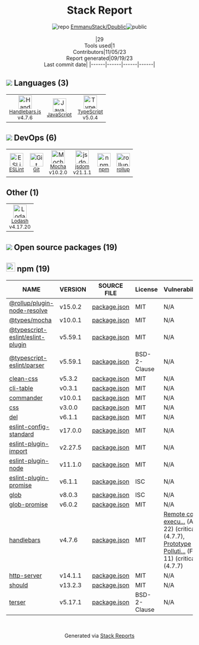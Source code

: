 <!--
--- Readme.md Snippet without images Start ---
## Tech Stack
EmmanuStack/Dpublic is built on the following main stack:
- [Mocha](http://mochajs.org/) – Javascript Testing Framework
- [Handlebars.js](http://handlebarsjs.com/) – Templating Languages & Extensions
- [JavaScript](https://developer.mozilla.org/en-US/docs/Web/JavaScript) – Languages
- [TypeScript](http://www.typescriptlang.org) – Languages
- [Lodash](https://lodash.com) – Javascript Utilities & Libraries
- [ESLint](http://eslint.org/) – Code Review
- [rollup](http://rollupjs.org/) – JS Build Tools / JS Task Runners
- [jsdom](https://github.com/jsdom/jsdom) – Headless Browsers

Full tech stack [here](/tech.md)
--- Readme.md Snippet without images End ---

--- Readme.md Snippet with images Start ---
## Tech Stack
EmmanuStack/Dpublic is built on the following main stack:
- <img width='25' height='25' src='https://img.stackshare.io/service/832/mocha.png' alt='Mocha'/> [Mocha](http://mochajs.org/) – Javascript Testing Framework
- <img width='25' height='25' src='https://img.stackshare.io/service/1143/Handlebars.png' alt='Handlebars.js'/> [Handlebars.js](http://handlebarsjs.com/) – Templating Languages & Extensions
- <img width='25' height='25' src='https://img.stackshare.io/service/1209/javascript.jpeg' alt='JavaScript'/> [JavaScript](https://developer.mozilla.org/en-US/docs/Web/JavaScript) – Languages
- <img width='25' height='25' src='https://img.stackshare.io/service/1612/bynNY5dJ.jpg' alt='TypeScript'/> [TypeScript](http://www.typescriptlang.org) – Languages
- <img width='25' height='25' src='https://img.stackshare.io/service/2438/lodash.png' alt='Lodash'/> [Lodash](https://lodash.com) – Javascript Utilities & Libraries
- <img width='25' height='25' src='https://img.stackshare.io/service/3337/Q4L7Jncy.jpg' alt='ESLint'/> [ESLint](http://eslint.org/) – Code Review
- <img width='25' height='25' src='https://img.stackshare.io/service/4423/zE8RTn9E_400x400.jpg' alt='rollup'/> [rollup](http://rollupjs.org/) – JS Build Tools / JS Task Runners
- <img width='25' height='25' src='https://img.stackshare.io/service/7054/preview.jpeg' alt='jsdom'/> [jsdom](https://github.com/jsdom/jsdom) – Headless Browsers

Full tech stack [here](/tech.md)
--- Readme.md Snippet with images End ---
-->
<div align="center">

# Stack Report
![](https://img.stackshare.io/repo.svg "repo") [EmmanuStack/Dpublic](https://github.com/EmmanuStack/Dpublic)![](https://img.stackshare.io/public_badge.svg "public")
<br/><br/>
|29<br/>Tools used|1<br/>Contributors|11/05/23 <br/>Report generated|09/19/23<br/>Last commit date|
|------|------|------|------|
</div>

## <img src='https://img.stackshare.io/languages.svg'/> Languages (3)
<table><tr>
  <td align='center'>
  <img width='36' height='36' src='https://img.stackshare.io/service/1143/Handlebars.png' alt='Handlebars.js'>
  <br>
  <sub><a href="http://handlebarsjs.com/">Handlebars.js</a></sub>
  <br>
  <sub>v4.7.6</sub>
</td>

<td align='center'>
  <img width='36' height='36' src='https://img.stackshare.io/service/1209/javascript.jpeg' alt='JavaScript'>
  <br>
  <sub><a href="https://developer.mozilla.org/en-US/docs/Web/JavaScript">JavaScript</a></sub>
  <br>
  <sub></sub>
</td>

<td align='center'>
  <img width='36' height='36' src='https://img.stackshare.io/service/1612/bynNY5dJ.jpg' alt='TypeScript'>
  <br>
  <sub><a href="http://www.typescriptlang.org">TypeScript</a></sub>
  <br>
  <sub>v5.0.4</sub>
</td>

</tr>
</table>

## <img src='https://img.stackshare.io/devops.svg'/> DevOps (6)
<table><tr>
  <td align='center'>
  <img width='36' height='36' src='https://img.stackshare.io/service/3337/Q4L7Jncy.jpg' alt='ESLint'>
  <br>
  <sub><a href="http://eslint.org/">ESLint</a></sub>
  <br>
  <sub></sub>
</td>

<td align='center'>
  <img width='36' height='36' src='https://img.stackshare.io/service/1046/git.png' alt='Git'>
  <br>
  <sub><a href="http://git-scm.com/">Git</a></sub>
  <br>
  <sub></sub>
</td>

<td align='center'>
  <img width='36' height='36' src='https://img.stackshare.io/service/832/mocha.png' alt='Mocha'>
  <br>
  <sub><a href="http://mochajs.org/">Mocha</a></sub>
  <br>
  <sub>v10.2.0</sub>
</td>

<td align='center'>
  <img width='36' height='36' src='https://img.stackshare.io/service/7054/preview.jpeg' alt='jsdom'>
  <br>
  <sub><a href="https://github.com/jsdom/jsdom">jsdom</a></sub>
  <br>
  <sub>v21.1.1</sub>
</td>

<td align='center'>
  <img width='36' height='36' src='https://img.stackshare.io/service/1120/lejvzrnlpb308aftn31u.png' alt='npm'>
  <br>
  <sub><a href="https://www.npmjs.com/">npm</a></sub>
  <br>
  <sub></sub>
</td>

<td align='center'>
  <img width='36' height='36' src='https://img.stackshare.io/service/4423/zE8RTn9E_400x400.jpg' alt='rollup'>
  <br>
  <sub><a href="http://rollupjs.org/">rollup</a></sub>
  <br>
  <sub></sub>
</td>

</tr>
</table>

## Other (1)
<table><tr>
  <td align='center'>
  <img width='36' height='36' src='https://img.stackshare.io/service/2438/lodash.png' alt='Lodash'>
  <br>
  <sub><a href="https://lodash.com">Lodash</a></sub>
  <br>
  <sub>v4.17.20</sub>
</td>

</tr>
</table>


## <img src='https://img.stackshare.io/group.svg' /> Open source packages (19)</h2>

## <img width='24' height='24' src='https://img.stackshare.io/service/1120/lejvzrnlpb308aftn31u.png'/> npm (19)

|NAME|VERSION|SOURCE FILE|License|Vulnerabilities|
|------|------|------|------|------|
|[@rollup/plugin-node-resolve](https://github.com/rollup/plugins/tree/master/packages/node-resolve/)|v15.0.2|[package.json](https://github.com/EmmanuStack/Dpublic/blob/main/package.json)|MIT|N/A|
|[@types/mocha](http://definitelytyped.org/)|v10.0.1|[package.json](https://github.com/EmmanuStack/Dpublic/blob/main/package.json)|MIT|N/A|
|[@typescript-eslint/eslint-plugin](https://github.com/typescript-eslint/typescript-eslint)|v5.59.1|[package.json](https://github.com/EmmanuStack/Dpublic/blob/main/package.json)|MIT|N/A|
|[@typescript-eslint/parser](https://github.com/typescript-eslint/typescript-eslint)|v5.59.1|[package.json](https://github.com/EmmanuStack/Dpublic/blob/main/package.json)|BSD-2-Clause|N/A|
|[clean-css](https://github.com/jakubpawlowicz/clean-css)|v5.3.2|[package.json](https://github.com/EmmanuStack/Dpublic/blob/main/package.json)|MIT|N/A|
|[cli-table](https://github.com/Automattic/cli-table)|v0.3.1|[package.json](https://github.com/EmmanuStack/Dpublic/blob/main/package.json)|MIT|N/A|
|[commander](https://github.com/tj/commander.js)|v10.0.1|[package.json](https://github.com/EmmanuStack/Dpublic/blob/main/package.json)|MIT|N/A|
|[css](https://github.com/reworkcss/css)|v3.0.0|[package.json](https://github.com/EmmanuStack/Dpublic/blob/main/package.json)|MIT|N/A|
|[del](https://github.com/sindresorhus/del)|v6.1.1|[package.json](https://github.com/EmmanuStack/Dpublic/blob/main/package.json)|MIT|N/A|
|[eslint-config-standard](https://github.com/standard/eslint-config-standard)|v17.0.0|[package.json](https://github.com/EmmanuStack/Dpublic/blob/main/package.json)|MIT|N/A|
|[eslint-plugin-import](https://github.com/benmosher/eslint-plugin-import)|v2.27.5|[package.json](https://github.com/EmmanuStack/Dpublic/blob/main/package.json)|MIT|N/A|
|[eslint-plugin-node](https://github.com/mysticatea/eslint-plugin-node)|v11.1.0|[package.json](https://github.com/EmmanuStack/Dpublic/blob/main/package.json)|MIT|N/A|
|[eslint-plugin-promise](https://github.com/xjamundx/eslint-plugin-promise)|v6.1.1|[package.json](https://github.com/EmmanuStack/Dpublic/blob/main/package.json)|ISC|N/A|
|[glob](https://github.com/isaacs/node-glob)|v8.0.3|[package.json](https://github.com/EmmanuStack/Dpublic/blob/main/package.json)|ISC|N/A|
|[glob-promise](https://github.com/ahmadnassri/glob-promise)|v6.0.2|[package.json](https://github.com/EmmanuStack/Dpublic/blob/main/package.json)|MIT|N/A|
|[handlebars](http://www.handlebarsjs.com/)|v4.7.6|[package.json](https://github.com/EmmanuStack/Dpublic/blob/main/package.json)|MIT|[Remote code execu...](https://github.com/advisories/GHSA-f2jv-r9rf-7988) (Aug 22) (critical) (4.7.7), <br/>[Prototype Polluti...](https://github.com/advisories/GHSA-765h-qjxv-5f44) (Feb 11) (critical) (4.7.7)|
|[http-server](https://github.com/http-party/http-server)|v14.1.1|[package.json](https://github.com/EmmanuStack/Dpublic/blob/main/package.json)|MIT|N/A|
|[should](https://github.com/shouldjs/should.js)|v13.2.3|[package.json](https://github.com/EmmanuStack/Dpublic/blob/main/package.json)|MIT|N/A|
|[terser](https://terser.org)|v5.17.1|[package.json](https://github.com/EmmanuStack/Dpublic/blob/main/package.json)|BSD-2-Clause|N/A|

<br/>
<div align='center'>

Generated via [Stack Reports](https://stackshare.io/stack-report)
